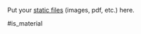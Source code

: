 Put your [static files][1] (images, pdf, etc.) here.

[1]:	https://neuron.zettel.page/2016401.html

#is_material